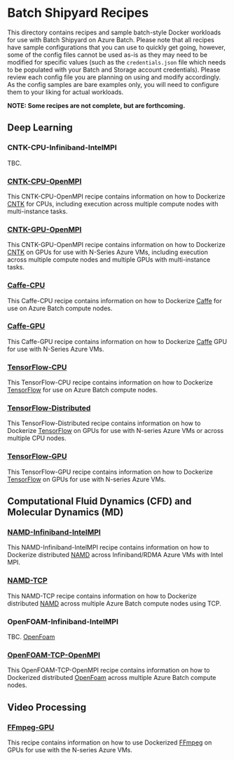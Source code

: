 # Batch Shipyard Recipes
This directory contains recipes and sample batch-style Docker workloads for
use with Batch Shipyard on Azure Batch. Please note that all recipes have
sample configurations that you can use to quickly get going, however, some
of the config files cannot be used as-is as they may need to be modified for
specific values (such as the `credentials.json` file which needs to be
populated with your Batch and Storage account credentials). Please review each
config file you are planning on using and modify accordingly. As the config
samples are bare examples only, you will need to configure them to your liking
for actual workloads.

**NOTE: Some recipes are not complete, but are forthcoming.**

## Deep Learning
### CNTK-CPU-Infiniband-IntelMPI
TBC.

### [CNTK-CPU-OpenMPI](./CNTK-CPU-OpenMPI)
This CNTK-CPU-OpenMPI recipe contains information on how to Dockerize
[CNTK](https://cntk.ai/) for CPUs, including execution across multiple
compute nodes with multi-instance tasks.

### [CNTK-GPU-OpenMPI](./CNTK-GPU-OpenMPI)
This CNTK-GPU-OpenMPI recipe contains information on how to Dockerize
[CNTK](https://cntk.ai/) on GPUs for use with N-Series Azure VMs, including
execution across multiple compute nodes and multiple GPUs with multi-instance
tasks.

### [Caffe-CPU](./Caffe-CPU)
This Caffe-CPU recipe contains information on how to Dockerize
[Caffe](http://caffe.berkeleyvision.org/) for use on Azure Batch compute nodes.

### [Caffe-GPU](./Caffe-GPU)
This Caffe-GPU recipe contains information on how to Dockerize
[Caffe](http://caffe.berkeleyvision.org/) GPU for use with N-Series Azure VMs.

### [TensorFlow-CPU](./TensorFlow-CPU)
This TensorFlow-CPU recipe contains information on how to Dockerize
[TensorFlow](https://www.tensorflow.org/) for use on Azure Batch compute nodes.

### [TensorFlow-Distributed](./TensorFlow-Distributed)
This TensorFlow-Distributed recipe contains information on how to Dockerize
[TensorFlow](https://www.tensorflow.org/) on GPUs for use with N-series Azure
VMs or across multiple CPU nodes.

### [TensorFlow-GPU](./TensorFlow-GPU)
This TensorFlow-GPU recipe contains information on how to Dockerize
[TensorFlow](https://www.tensorflow.org/) on GPUs for use with N-series Azure
VMs.

## Computational Fluid Dynamics (CFD) and Molecular Dynamics (MD)
### [NAMD-Infiniband-IntelMPI](./NAMD-Infiniband-IntelMPI)
This NAMD-Infiniband-IntelMPI recipe contains information on how to Dockerize
distributed [NAMD](http://www.ks.uiuc.edu/Research/namd/) across
Infiniband/RDMA Azure VMs with Intel MPI.

### [NAMD-TCP](./NAMD-TCP)
This NAMD-TCP recipe contains information on how to Dockerize distributed
[NAMD](http://www.ks.uiuc.edu/Research/namd/) across multiple Azure Batch
compute nodes using TCP.

### OpenFOAM-Infiniband-IntelMPI
TBC.
[OpenFoam](http://www.openfoam.com/)

### [OpenFOAM-TCP-OpenMPI](./OpenFOAM-TCP-OpenMPI)
This OpenFOAM-TCP-OpenMPI recipe contains information on how to Dockerized
distributed [OpenFoam](http://www.openfoam.com/) across multiple Azure Batch
compute nodes.

## Video Processing
### [FFmpeg-GPU](./FFmpeg-GPU)
This recipe contains information on how to use Dockerized
[FFmpeg](https://ffmpeg.org/) on GPUs for use with the N-series Azure VMs.
